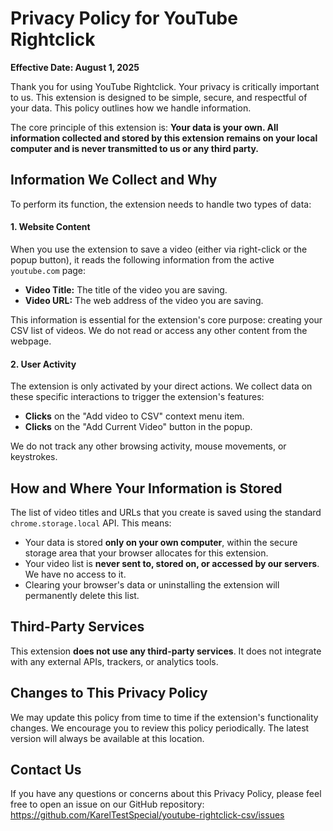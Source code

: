 # Privacy Policy for YouTube Rightclick

**Effective Date: August 1, 2025**

Thank you for using YouTube Rightclick. Your privacy is critically important to us. This extension is designed to be simple, secure, and respectful of your data. This policy outlines how we handle information.

The core principle of this extension is: **Your data is your own. All information collected and stored by this extension remains on your local computer and is never transmitted to us or any third party.**

## Information We Collect and Why

To perform its function, the extension needs to handle two types of data:

#### 1. Website Content
When you use the extension to save a video (either via right-click or the popup button), it reads the following information from the active `youtube.com` page:

*   **Video Title:** The title of the video you are saving.
*   **Video URL:** The web address of the video you are saving.

This information is essential for the extension's core purpose: creating your CSV list of videos. We do not read or access any other content from the webpage.

#### 2. User Activity
The extension is only activated by your direct actions. We collect data on these specific interactions to trigger the extension's features:

*   **Clicks** on the "Add video to CSV" context menu item.
*   **Clicks** on the "Add Current Video" button in the popup.

We do not track any other browsing activity, mouse movements, or keystrokes.

## How and Where Your Information is Stored

The list of video titles and URLs that you create is saved using the standard `chrome.storage.local` API. This means:

*   Your data is stored **only on your own computer**, within the secure storage area that your browser allocates for this extension.
*   Your video list is **never sent to, stored on, or accessed by our servers**. We have no access to it.
*   Clearing your browser's data or uninstalling the extension will permanently delete this list.

## Third-Party Services

This extension **does not use any third-party services**. It does not integrate with any external APIs, trackers, or analytics tools.

## Changes to This Privacy Policy

We may update this policy from time to time if the extension's functionality changes. We encourage you to review this policy periodically. The latest version will always be available at this location.

## Contact Us

If you have any questions or concerns about this Privacy Policy, please feel free to open an issue on our GitHub repository:
https://github.com/KarelTestSpecial/youtube-rightclick-csv/issues
